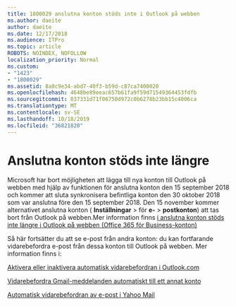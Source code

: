 ```yaml
---
title: 1800029 anslutna konton stöds inte i Outlook på webben
ms.author: daeite
author: daeite
ms.date: 12/17/2018
ms.audience: ITPro
ms.topic: article
ROBOTS: NOINDEX, NOFOLLOW
localization_priority: Normal
ms.custom:
- "1423"
- "1800029"
ms.assetid: 8a8c9e34-abd7-40f3-b59d-c87ca7400020
ms.openlocfilehash: 4648be89eeac657b61fa9f59d71549364453fdfb
ms.sourcegitcommit: 037331d71f06750d972c0b6278b23bb15c4806ca
ms.translationtype: MT
ms.contentlocale: sv-SE
ms.lasthandoff: 10/18/2019
ms.locfileid: "36821820"
---
```

# <a name="connected-accounts-are-no-longer-supported"></a>Anslutna konton stöds inte längre

Microsoft har bort möjligheten att lägga till nya konton till Outlook på webben med hjälp av funktionen för anslutna konton den 15 september 2018 och kommer att sluta synkronisera befintliga konton den 30 oktober 2018 som var anslutna före den 15 september 2018. Den 15 november kommer alternativet anslutna konton ( **Inställningar** \> för **e-** \> **postkonton**) att tas bort från Outlook på webben.Mer information finns [i anslutna konton stöds inte längre i Outlook på webben (Office 365 för Business-konton)](https://support.office.com/article/Connected-accounts-is-no-longer-supported-in-Outlook-on-the-web-Office-365-for-business-accounts-5cc526bf-e928-4a99-8b9f-5e089df7d887)
  
Så här fortsätter du att se e-post från andra konton: du kan fortfarande vidarebefordra e-post från dessa konton till Outlook på webben. Mer information finns i:
  
[Aktivera eller inaktivera automatisk vidarebefordran i Outlook.com](https://go.microsoft.com/fwlink/?linkid=2038346)
  
[Vidarebefordra Gmail-meddelanden automatiskt till ett annat konto](https://aka.ms/forward-gmail-messages)
  
[Automatisk vidarebefordran av e-post i Yahoo Mail](https://aka.ms/yahoo-email-forwarding)
  